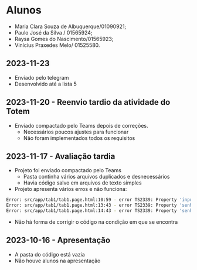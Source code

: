 # Alunos

* Maria Clara Souza de Albuquerque/01090921;
* Paulo José da Silva / 01565924;
* Raysa Gomes do Nascimento/01565923;
* Vinícius Praxedes Melo/ 01525580.

## 2023-11-23

* Enviado pelo telegram
* Desenvolvido até a lista 5

## 2023-11-20 - Reenvio tardio da atividade do Totem

* Enviado compactado pelo Teams depois de correções.
  * Necessários poucos ajustes para funcionar
  * Não foram implementados todos os requisitos

## 2023-11-17 - Avaliação tardia

* Projeto foi enviado compactado pelo Teams
  * Pasta continha vários arquivos duplicados e desnecessários
  * Havia código salvo em arquivos de texto simples
* Projeto apresenta vários erros e não funciona:

```bash
Error: src/app/tab1/tab1.page.html:10:59 - error TS2339: Property 'inputNovaSenha' does not exist on type 'Tab1Page'.
Error: src/app/tab1/tab1.page.html:13:43 - error TS2339: Property 'senhasService' does not exist on type 'Tab1Page'.
Error: src/app/tab1/tab1.page.html:14:43 - error TS2339: Property 'senhasService' does not exist on type 'Tab1Page'.
```

* Não há forma de corrigir o código na condição em que se encontra

## 2023-10-16 - Apresentação

* A pasta do código está vazia
* Não houve alunos na apresentação
